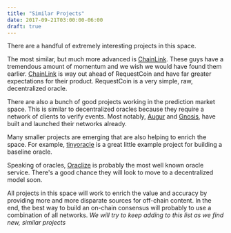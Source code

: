 ```yaml
---
title: "Similar Projects"
date: 2017-09-21T03:00:00-06:00
draft: true
---
```


There are a handful of extremely interesting projects in this space.

The most similar, but much more advanced is [ChainLink](https://link.smartcontract.com/). These guys have a tremendous amount of momentum and we wish we would have found them earlier. [ChainLink](https://link.smartcontract.com/) is way out ahead of RequestCoin and have far greater expectations for their product. RequestCoin is a very simple, raw, decentralized oracle.

There are also a bunch of good projects working in the prediction market space. This is similar to decentralized oracles because they require a network of clients to verify events. Most notably, [Augur](https://augur.net/) and [Gnosis](https://gnosis.pm/), have built and launched their networks already.

Many smaller projects are emerging that are also helping to enrich the space. For example, [tinyoracle](https://github.com/axic/tinyoracle) is a great little example project for building a baseline oracle.

Speaking of oracles, [Oraclize](http://www.oraclize.it/) is probably the most well known oracle service. There's a good chance they will look to move to a decentralized model soon.

All projects in this space will work to enrich the value and accuracy by providing more and more disparate sources for off-chain content. In the end, the best way to build an on-chain consensus will probably to use a combination of all networks. *We will try to keep adding to this list as we find new, similar projects*
